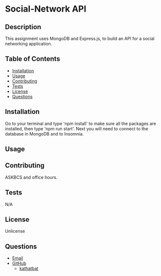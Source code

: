 # Social-Network API

## Description 
This assignment uses MongoDB and Express.js, to build an API for a social networking application. 

## Table of Contents
- [Installation](#installation) 
- [Usage](#usage)
- [Contributing](#contributing)
- [Tests](#tests)
- [License](#license)
- [Questions](#questions)

## Installation 
Go to your terminal and type 'npm install' to make sure all the packages are installed, then type 'npm run start'. Next you will need to connect to the database in MongoDB and to Insomnia.

## Usage 

## Contributing 
ASKBCS and office hours.

## Tests 
N/A

## License 
Unlicense

## Questions 
- [Email](#questions)
- [GitHub](#questions)
  * [kathatbat](https://github.com/kathatbat)
